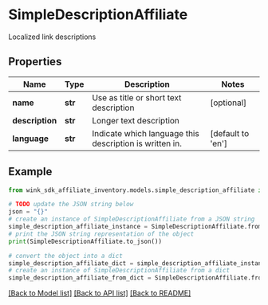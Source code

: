 # SimpleDescriptionAffiliate

Localized link descriptions

## Properties

Name | Type | Description | Notes
------------ | ------------- | ------------- | -------------
**name** | **str** | Use as title or short text description | [optional] 
**description** | **str** | Longer text description | 
**language** | **str** | Indicate which language this description is written in. | [default to 'en']

## Example

```python
from wink_sdk_affiliate_inventory.models.simple_description_affiliate import SimpleDescriptionAffiliate

# TODO update the JSON string below
json = "{}"
# create an instance of SimpleDescriptionAffiliate from a JSON string
simple_description_affiliate_instance = SimpleDescriptionAffiliate.from_json(json)
# print the JSON string representation of the object
print(SimpleDescriptionAffiliate.to_json())

# convert the object into a dict
simple_description_affiliate_dict = simple_description_affiliate_instance.to_dict()
# create an instance of SimpleDescriptionAffiliate from a dict
simple_description_affiliate_from_dict = SimpleDescriptionAffiliate.from_dict(simple_description_affiliate_dict)
```
[[Back to Model list]](../README.md#documentation-for-models) [[Back to API list]](../README.md#documentation-for-api-endpoints) [[Back to README]](../README.md)


